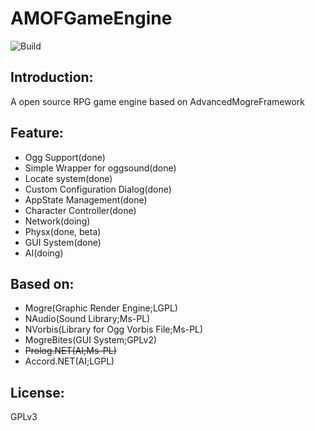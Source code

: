 # AMOFGameEngine
![Build](https://api.travis-ci.org/cookgreen/AMOFGameEngine.svg?branch=master)

## Introduction:
A open source RPG game engine based on AdvancedMogreFramework

## Feature:
* Ogg Support(done)  
* Simple Wrapper for oggsound(done)  
* Locate system(done)  
* Custom Configuration Dialog(done)  
* AppState Management(done)  
* Character Controller(done)  
* Network(doing)  
* Physx(done, beta)  
* GUI System(done) 
* AI(doing)  

## Based on:
* Mogre(Graphic Render Engine;LGPL)  
* NAudio(Sound Library;Ms-PL)  
* NVorbis(Library for Ogg Vorbis File;Ms-PL)  
* MogreBites(GUI System;GPLv2)  
* <s>Prolog.NET(AI;Ms-PL)</s>  
* Accord.NET(AI;LGPL)  

## License:
GPLv3
